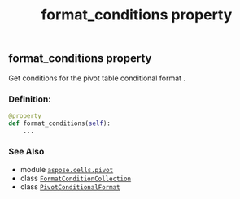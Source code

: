 ﻿---
title: format_conditions property
second_title: Aspose.Cells for Python via .NET API References
description: 
type: docs
weight: 60
url: /aspose.cells.pivot/pivotconditionalformat/format_conditions/
is_root: false
---

## format_conditions property


Get conditions for the pivot table conditional format .
### Definition:
```python
@property
def format_conditions(self):
    ...
```

### See Also
* module [`aspose.cells.pivot`](../../)
* class [`FormatConditionCollection`](/cells/python-net/aspose.cells/formatconditioncollection)
* class [`PivotConditionalFormat`](/cells/python-net/aspose.cells.pivot/pivotconditionalformat)
